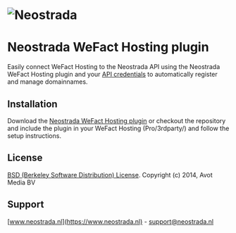 ![Neostrada](https://www.neostrada.nl/asset/nx/images/logo.png) 
=================

# Neostrada WeFact Hosting plugin #

Easily connect WeFact Hosting to the Neostrada API using the Neostrada WeFact Hosting plugin and your [API credentials](https://www.neostrada.nl/mijn-account/api.html) to automatically register and manage domainnames.

## Installation ##
Download the [Neostrada WeFact Hosting plugin](https://github.com/neostrada/neostrada-wefact/archive/master.zip) or checkout the repository and include the plugin in your WeFact Hosting (Pro/3rdparty/) and follow the setup instructions.

## License ##
[BSD (Berkeley Software Distribution) License](http://www.opensource.org/licenses/bsd-license.php).
Copyright (c) 2014, Avot Media BV

## Support ##
[www.neostrada.nl](https://www.neostrada.nl) - support@neostrada.nl